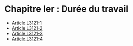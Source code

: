 # Chapitre Ier : Durée du travail

* [Article L3121-1](./LEGIARTI000006902440.md)
* [Article L3121-2](./LEGIARTI000006902441.md)
* [Article L3121-3](./LEGIARTI000006902442.md)
* [Article L3121-4](./LEGIARTI000006902443.md)
